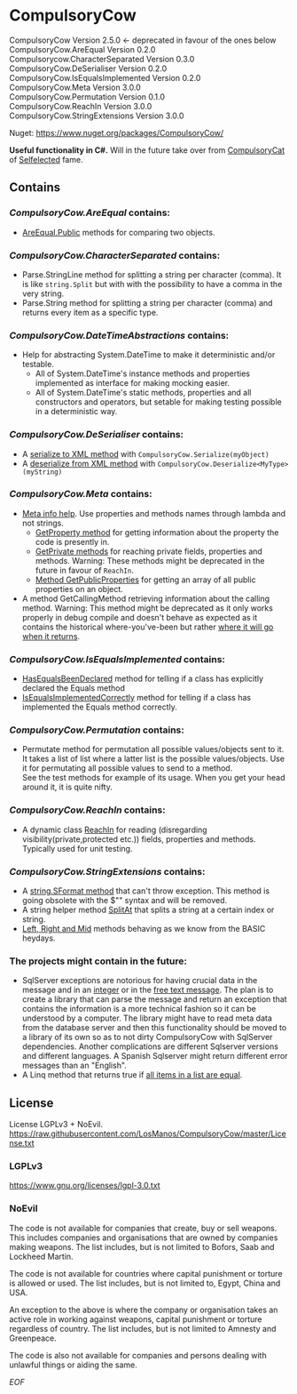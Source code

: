 CompulsoryCow
=============

CompulsoryCow Version 2.5.0 <- deprecated in favour of the ones below  
CompulsoryCow.AreEqual Version 0.2.0  
Compulsorycow.CharacterSeparated Version 0.3.0  
CompulsoryCow.DeSerialiser Version 0.2.0  
CompulsoryCow.IsEqualsImplemented Version 0.2.0  
CompulsoryCow.Meta Version 3.0.0  
CompulsoryCow.Permutation Version 0.1.0  
CompulsoryCow.ReachIn Version 3.0.0  
CompulsoryCow.StringExtensions  Version 3.0.0

Nuget: https://www.nuget.org/packages/CompulsoryCow/

**Useful functionality in C#.**  Will in the future take over from [CompulsoryCat](http://code.google.com/p/compulsorycat/) of [Selfelected](http://www.selfelected.com) fame.

## Contains

### *CompulsoryCow.AreEqual* contains:
* [AreEqual.Public]($areequal) methods for comparing two objects.

### *CompulsoryCow.CharacterSeparated* contains:
* Parse.StringLine method for splitting a string per character (comma). It is like `string.Split` but with with the possibility to have a comma in the very string.
* Parse.String method for splitting a string per character (comma) and returns every item as a specific type.

### *CompulsoryCow.DateTimeAbstractions* contains:
* Help for abstracting System.DateTime to make it deterministic and/or testable.
  * All of System.DateTime's instance methods and properties implemented as interface for making mocking easier.
  * All of System.DateTime's static methods, properties and all constructors and operators, but setable for making testing possible in a deterministic way.

### *CompulsoryCow.DeSerialiser* contains:  
* A [serialize to XML method](#serialize.toxml) with `CompulsoryCow.Serialize(myObject)`
* A [deserialize from XML method](#deseralize.fromxml) with `CompulsoryCow.Deserialize<MyType>(myString)`

### *CompulsoryCow.Meta* contains:  
* [Meta info help](#meta-info-help).  Use properties and methods names through lambda and not strings.  
  * [GetProperty method](#getproperty) for getting information about the property the code is presently in.  
  * [GetPrivate methods](#getprivate...) for reaching private fields, properties and methods. Warning: These methods might be deprecated in the future in favour of `ReachIn`.  
  * [Method GetPublicProperties](#GetPublicProperties) for getting an array of all public properties on an object.  
* A method GetCallingMethod retrieving information about the calling method. Warning: This method might be deprecated as it only works properly in debug compile and doesn't behave as expected as it contains the historical where-you've-been but rather [where it will go when it returns](https://stackoverflow.com/a/15368508/521554).

### *CompulsoryCow.IsEqualsImplemented* contains:
* [HasEqualsBeenDeclared]($hasequalsbeenimplemented) method for telling if a class has explicitly declared the Equals method
* [IsEqualsImplementedCorrectly]($isequalsimplementedcorrectly) method for telling if a class has implemented the Equals method correctly.

### *CompulsoryCow.Permutation* contains:
* Permutate method for permutation all possible values/objects sent to it.  
It takes a list of list where a latter list is the possible values/objects.  Use it for permutating all possible values to send to a method.  
See the test methods for example of its usage. When you get your head around it, it is quite nifty.

### *CompulsoryCow.ReachIn* contains:  
* A dynamic class [ReachIn](#reachin) for reading (disregarding visibility(private,protected etc.)) fields, properties and methods. Typically used for unit testing.

### *CompulsoryCow.StringExtensions* contains:
* A [string.SFormat method](#string.sformat-that-does-not-crash) that can't throw exception. This method is going obsolete with the $"" syntax and will be removed.
* A string helper method [SplitAt](#splitat) that splits a string at a certain index or string.
* [Left, Right and Mid](#left-right-and-mid) methods behaving as we know from the BASIC heydays.

### The projects might contain in the future:
* SqlServer exceptions are notorious for having crucial data in the message and in an [integer](http://stackoverflow.com/questions/6221951/sqlexception-catch-and-handling) or in the [free text message](http://stackoverflow.com/questions/6982647/smart-way-to-get-unique-index-name-from-sqlexception-message). The plan is to create a library that can parse the message and return an exception that contains the information is a more technical fashion so it can be understood by a computer. The library might have to read meta data from the database server and then this functionality should be moved to a library of its own so as to not dirty CompulsoryCow with SqlServer dependencies. Another complications are different Sqlserver versions and different languages. A Spanish Sqlserver might return different error messages than an "English".
* A Linq method that returns true if [all items in a list are equal](http://stackoverflow.com/questions/1628658/linq-check-whether-two-list-are-the-same).

## License

License LGPLv3 + NoEvil.  
https://raw.githubusercontent.com/LosManos/CompulsoryCow/master/License.txt

### LGPLv3

https://www.gnu.org/licenses/lgpl-3.0.txt

### NoEvil

The code is not available for companies that create, buy or sell weapons.
This includes companies and organisations that are owned by companies making weapons. 
The list includes, but is not limited to Bofors, Saab and Lockheed Martin.

The code is not available for countries where capital punishment or torture is allowed or used. 
The list includes, but is not limited to, Egypt, China and USA. 

An exception to the above is where the company or organisation takes an active role in working against weapons, capital punishment or torture regardless of country. 
The list includes, but is not limited to Amnesty and Greenpeace.

The code is also not available for companies and persons dealing with unlawful things or aiding the same.

*EOF*
